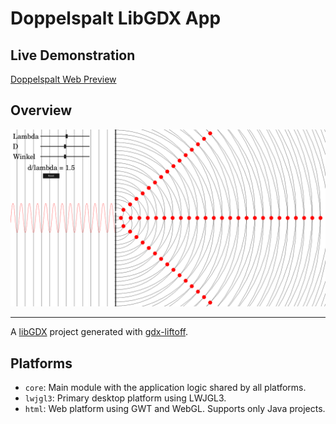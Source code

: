 # Doppelspalt LibGDX App

## Live Demonstration

[Doppelspalt Web Preview](https://doppel.zeitner.me/)


## Overview

![](preview.png)

---

A [libGDX](https://libgdx.com/) project generated with [gdx-liftoff](https://github.com/tommyettinger/gdx-liftoff).

## Platforms

- `core`: Main module with the application logic shared by all platforms.
- `lwjgl3`: Primary desktop platform using LWJGL3.
- `html`: Web platform using GWT and WebGL. Supports only Java projects.



